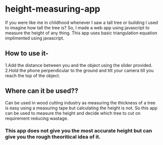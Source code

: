 # height-measuring-app

If you were like me in childhood whenever I saw a tall tree or building I used to imagine how tall the tree is?
So, I made a web app using javascript to measure the height of any thing. This app uses basic triangulation equation implimented using javascript. 

## How to use it-

1.Add the distance between you and the object using the slider provided.
2.Hold the phone perpendicular to the ground and tilt your camera till you reach the top of the object.

## Where can it be used??

Can be used in wood cutting industry as measuring the thickness of a tree is easy using a measuring tape but calculating the height is not. So this app can be used to measure the height and decide which tree to cut on requirement reducing wastage.


### This app does not give you the most accurate height but can give you the rough theoritical idea of it.
